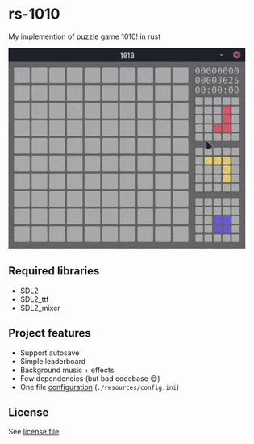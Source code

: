 # rs-1010

My implemention of puzzle game 1010! in rust

![Gameplay demo](./extra/demo.gif)

## Required libraries
- SDL2
- SDL2_ttf
- SDL2_mixer

## Project features
- Support autosave
- Simple leaderboard
- Background music + effects
- Few dependencies (but bad codebase :smile:)
- One file [configuration](./wiki/Config) (`./resources/config.ini`)

## License
See [license file](LICENSE)

